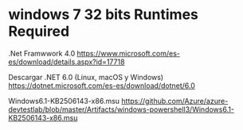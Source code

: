 # windows 7 32 bits Runtimes Required


.Net Framwwork 4.0
https://www.microsoft.com/es-es/download/details.aspx?id=17718

Descargar .NET 6.0 (Linux, macOS y Windows)
https://dotnet.microsoft.com/es-es/download/dotnet/6.0

Windows6.1-KB2506143-x86.msu
https://github.com/Azure/azure-devtestlab/blob/master/Artifacts/windows-powershell3/Windows6.1-KB2506143-x86.msu
